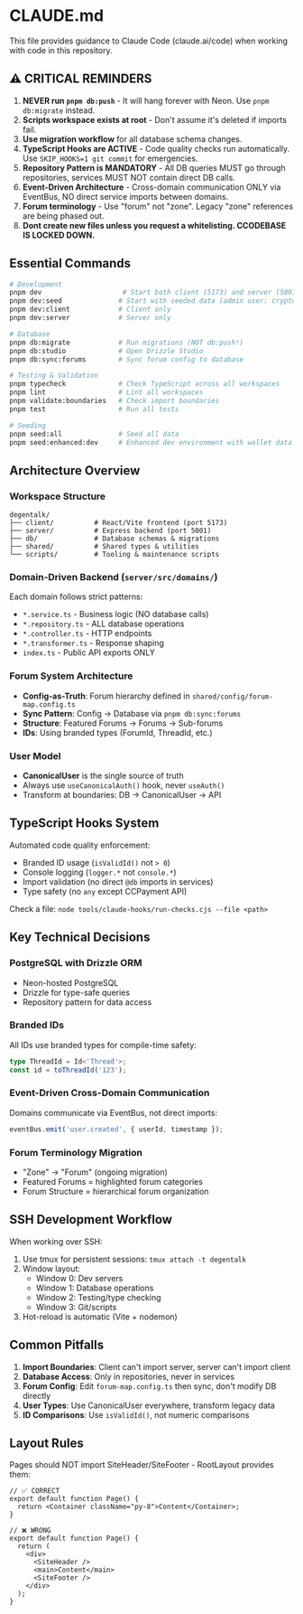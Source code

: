 # CLAUDE.md

This file provides guidance to Claude Code (claude.ai/code) when working with code in this repository.

## ⚠️ CRITICAL REMINDERS

1. **NEVER run `pnpm db:push`** - It will hang forever with Neon. Use `pnpm db:migrate` instead.
2. **Scripts workspace exists at root** - Don't assume it's deleted if imports fail.
3. **Use migration workflow** for all database schema changes.
4. **TypeScript Hooks are ACTIVE** - Code quality checks run automatically. Use `SKIP_HOOKS=1 git commit` for emergencies.
5. **Repository Pattern is MANDATORY** - All DB queries MUST go through repositories, services MUST NOT contain direct DB calls.
6. **Event-Driven Architecture** - Cross-domain communication ONLY via EventBus, NO direct service imports between domains.
7. **Forum terminology** - Use "forum" not "zone". Legacy "zone" references are being phased out.
8. **Dont create new files unless you request a whitelisting. CCODEBASE IS LOCKED DOWN.**

## Essential Commands

```bash
# Development
pnpm dev                    # Start both client (5173) and server (5001)
pnpm dev:seed              # Start with seeded data (admin user: cryptoadmin)
pnpm dev:client            # Client only
pnpm dev:server            # Server only

# Database
pnpm db:migrate            # Run migrations (NOT db:push!)
pnpm db:studio             # Open Drizzle Studio
pnpm db:sync:forums        # Sync forum config to database

# Testing & Validation
pnpm typecheck             # Check TypeScript across all workspaces
pnpm lint                  # Lint all workspaces
pnpm validate:boundaries   # Check import boundaries
pnpm test                  # Run all tests

# Seeding
pnpm seed:all              # Seed all data
pnpm seed:enhanced:dev     # Enhanced dev environment with wallet data
```

## Architecture Overview

### Workspace Structure
```
degentalk/
├── client/          # React/Vite frontend (port 5173)
├── server/          # Express backend (port 5001)
├── db/              # Database schemas & migrations
├── shared/          # Shared types & utilities
└── scripts/         # Tooling & maintenance scripts
```

### Domain-Driven Backend (`server/src/domains/`)
Each domain follows strict patterns:
- `*.service.ts` - Business logic (NO database calls)
- `*.repository.ts` - ALL database operations
- `*.controller.ts` - HTTP endpoints
- `*.transformer.ts` - Response shaping
- `index.ts` - Public API exports ONLY

### Forum System Architecture
- **Config-as-Truth**: Forum hierarchy defined in `shared/config/forum-map.config.ts`
- **Sync Pattern**: Config → Database via `pnpm db:sync:forums`
- **Structure**: Featured Forums → Forums → Sub-forums
- **IDs**: Using branded types (ForumId, ThreadId, etc.)

### User Model
- **CanonicalUser** is the single source of truth
- Always use `useCanonicalAuth()` hook, never `useAuth()`
- Transform at boundaries: DB → CanonicalUser → API

## TypeScript Hooks System

Automated code quality enforcement:
- Branded ID usage (`isValidId()` not `> 0`)
- Console logging (`logger.*` not `console.*`)
- Import validation (no direct `@db` imports in services)
- Type safety (no `any` except CCPayment API)

Check a file: `node tools/claude-hooks/run-checks.cjs --file <path>`

## Key Technical Decisions

### PostgreSQL with Drizzle ORM
- Neon-hosted PostgreSQL
- Drizzle for type-safe queries
- Repository pattern for data access

### Branded IDs
All IDs use branded types for compile-time safety:
```typescript
type ThreadId = Id<'Thread'>;
const id = toThreadId('123');
```

### Event-Driven Cross-Domain Communication
Domains communicate via EventBus, not direct imports:
```typescript
eventBus.emit('user.created', { userId, timestamp });
```

### Forum Terminology Migration
- "Zone" → "Forum" (ongoing migration)
- Featured Forums = highlighted forum categories
- Forum Structure = hierarchical forum organization

## SSH Development Workflow

When working over SSH:
1. Use tmux for persistent sessions: `tmux attach -t degentalk`
2. Window layout:
   - Window 0: Dev servers
   - Window 1: Database operations
   - Window 2: Testing/type checking
   - Window 3: Git/scripts
3. Hot-reload is automatic (Vite + nodemon)

## Common Pitfalls

1. **Import Boundaries**: Client can't import server, server can't import client
2. **Database Access**: Only in repositories, never in services
3. **Forum Config**: Edit `forum-map.config.ts` then sync, don't modify DB directly
4. **User Types**: Use CanonicalUser everywhere, transform legacy data
5. **ID Comparisons**: Use `isValidId()`, not numeric comparisons

## Layout Rules

Pages should NOT import SiteHeader/SiteFooter - RootLayout provides them:
```tsx
// ✅ CORRECT
export default function Page() {
  return <Container className="py-8">Content</Container>;
}

// ❌ WRONG
export default function Page() {
  return (
    <div>
      <SiteHeader />
      <main>Content</main>
      <SiteFooter />
    </div>
  );
}
```